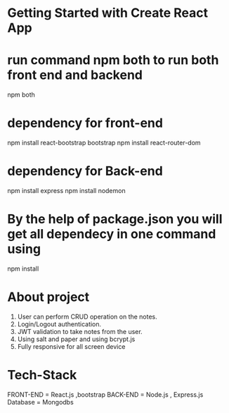 # Getting Started with Create React App

# run command npm both to run both front end and backend
npm both

 # dependency for front-end
 npm install react-bootstrap bootstrap
 npm install react-router-dom

# dependency for Back-end
 npm install express
 npm install nodemon


 # By the help of package.json you will get all dependecy in one command using
 npm install

 # About project

1. User can perform CRUD operation on the notes. 
2. Login/Logout authentication.
3. JWT validation to take notes from the user.
4. Using salt and paper and using bcrypt.js
5. Fully responsive for all screen device


# Tech-Stack
FRONT-END = React.js ,bootstrap
BACK-END = Node.js , Express.js
Database = Mongodbs
